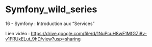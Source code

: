 # Symfony_wild_series

16 - Symfony : Introduction aux “Services” 

Lien vidéo : https://drive.google.com/file/d/1NuPcuH8wF1MfGZi8v-v1FRUxELut_9hD/view?usp=sharing
